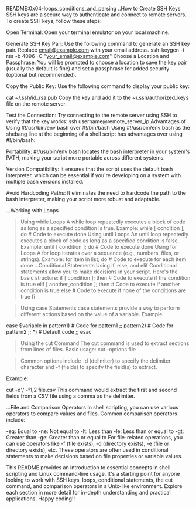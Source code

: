 README:0x04-loops_conditions_and_parsing
..How to Create SSH Keys
SSH keys are a secure way to authenticate and connect to remote servers. To create SSH keys, follow these steps:

Open Terminal: Open your terminal emulator on your local machine.

Generate SSH Key Pair: Use the following command to generate an SSH key pair. Replace <email@example.com> with your email address.
ssh-keygen -t rsa -b 4096 -C "your_email@example.com"
Choose a Location and Passphrase: You will be prompted to choose a location to save the key pair (usually the default is fine) and set a passphrase for added security (optional but recommended).

Copy the Public Key: Use the following command to display your public key:

cat ~/.ssh/id_rsa.pub
Copy the key and add it to the ~/.ssh/authorized_keys file on the remote server.

Test the Connection: Try connecting to the remote server using SSH to verify that the key works:
ssh username@remote_server_ip
Advantages of Using #!/usr/bin/env bash over #!/bin/bash
Using #!/usr/bin/env bash as the shebang line at the beginning of a shell script has advantages over using #!/bin/bash:

Portability: #!/usr/bin/env bash locates the bash interpreter in your system's PATH, making your script more portable across different systems.

Version Compatibility: It ensures that the script uses the default bash interpreter, which can be essential if you're developing on a system with multiple bash versions installed.

Avoid Hardcoding Paths: It eliminates the need to hardcode the path to the bash interpreter, making your script more robust and adaptable.

...Working with Loops
>Using while Loops
A while loop repeatedly executes a block of code as long as a specified condition is true. Example:
while [ condition ]; do
    # Code to execute
done
>Using until Loops
An until loop repeatedly executes a block of code as long as a specified condition is false. Example:
until [ condition ]; do
    # Code to execute
done
>Using for Loops
A for loop iterates over a sequence (e.g., numbers, files, or strings). Example:
for item in list; do
    # Code to execute for each item
done
...Conditional Statements
>Using if, else, and elif
Conditional statements allow you to make decisions in your script. Here's the basic structure:
if [ condition ]; then
    # Code to execute if the condition is true
elif [ another_condition ]; then
    # Code to execute if another condition is true
else
    # Code to execute if none of the conditions are true
fi

>Using case Statements
case statements provide a way to perform different actions based on the value of a variable. Example:

case $variable in
    pattern1)
        # Code for pattern1
        ;;
    pattern2)
        # Code for pattern2
        ;;
    *)
        # Default code
        ;;
esac

>Using the cut Command
The cut command is used to extract sections from lines of files. Basic usage:
cut -options file


>Common options include -d (delimiter) to specify the delimiter character and -f (fields) to specify the field(s) to extract.

Example:

cut -d',' -f1,2 file.csv
This command would extract the first and second fields from a CSV file using a comma as the delimiter.

...File and Comparison Operators
In shell scripting, you can use various operators to compare values and files. Common comparison operators include:

-eq: Equal to
-ne: Not equal to
-lt: Less than
-le: Less than or equal to
-gt: Greater than
-ge: Greater than or equal to
For file-related operations, you can use operators like -f (file exists), -d (directory exists), -e (file or directory exists), etc. These operators are often used in conditional statements to make decisions based on file properties or variable values.

This README provides an introduction to essential concepts in shell scripting and Linux command-line usage. It's a starting point for anyone looking to work with SSH keys, loops, conditional statements, the cut command, and comparison operators in a Unix-like environment. Explore each section in more detail for in-depth understanding and practical applications.
Happy coding!!





